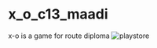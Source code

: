 # x_o_c13_maadi
x-o is a game for route diploma 
![playstore](https://github.com/user-attachments/assets/228bc851-ec10-436f-b7d3-239e77aaff45)
